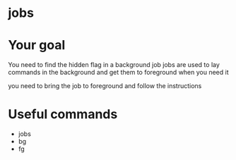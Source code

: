# jobs

# Your goal
You need to find the hidden flag in a background job
jobs are used to lay commands in the background and get them to foreground when you need it

you need to bring the job to foreground and follow the instructions

# Useful commands
- jobs
- bg
- fg
